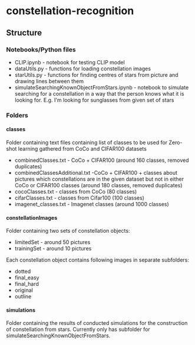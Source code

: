 # constellation-recognition

## Structure

### Notebooks/Python files
* CLIP.ipynb - notebook for testing CLIP model
* dataUtils.py - functions for loading constellation images
* starUtils.py - functions for finding centres of stars from picture and drawing lines between them
* simulateSearchingKnownObjectFromStars.ipynb - notebook to simulate searching for a constellation in a way that the person knows what it is looking for. E.g. I'm looking for sunglasses from given set of stars

### Folders

#### classes
Folder containing text files containing list of classes to be used for Zero-shot learning gathered from CoCo and CIFAR100 datasets
* combinedClasses.txt - CoCo + CIFAR100 (around 160 classes, removed duplicates)
* combinedClassesAdditional.txt -CoCo + CIFAR100 + classes about pictures which constellations are in the given dataset but not in either CoCo or CIFAR100 classes (around 180 classes, removed duplicates)
* cocoClasses.txt - classes from CoCo (80 classes)
* cifarClasses.txt - classes from Cifar100 (100 classes)
* imagenet_classes.txt - Imagenet classes (around 1000 classes)

#### constellationImages
Folder containing two sets of constellation objects:
* limitedSet - around 50 pictures
* trainingSet - around 10 pictures

Each constellation object contains following images in separate subfolders:
* dotted
* final_easy
* final_hard
* original
* outline

#### simulations
Folder containing the results of conducted simulations for the construction of constellation from stars. Currently only has subfolder for simulateSearchingKnownObjectFromStars.
